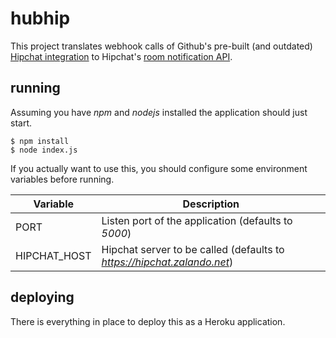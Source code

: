 # hubhip

This project translates webhook calls of Github's pre-built (and outdated) [Hipchat integration](https://github.com/github/github-services/blob/master/docs/hipchat) to Hipchat's [room notification API](https://hipchat.zalando.net/docs/apiv2/method/send_room_notification).

## running

Assuming you have _npm_ and _nodejs_ installed the application should just start.

    $ npm install
    $ node index.js

If you actually want to use this, you should configure some environment variables before running.

| Variable      | Description                                                              |
| ------------- | ------------------------------------------------------------------------ |
| PORT          | Listen port of the application (defaults to _5000_)                      |
| HIPCHAT_HOST  | Hipchat server to be called (defaults to _https://hipchat.zalando.net_)  |

## deploying

There is everything in place to deploy this as a Heroku application.
